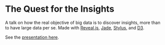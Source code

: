 # The Quest for the Insights

A talk on how the real objective of big data is to discover insights, more than to have large data per se. Made with [Reveal.js](http://lab.hakim.se/reveal-js/), [Jade](http://jade-lang.com/), [Stylus](http://learnboost.github.com/stylus/), and [D3](http://d3js.org/).

See the [presentation here](http://infovis.co/bigDataQuest/).